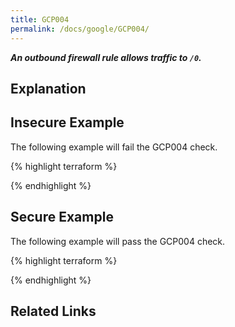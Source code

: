 ```yaml
---
title: GCP004
permalink: /docs/google/GCP004/
---
```


***An outbound firewall rule allows traffic to `/0`.***

## Explanation



## Insecure Example

The following example will fail the GCP004 check.

{% highlight terraform %}

{% endhighlight %}

## Secure Example

The following example will pass the GCP004 check.

{% highlight terraform %}

{% endhighlight %}

## Related Links


